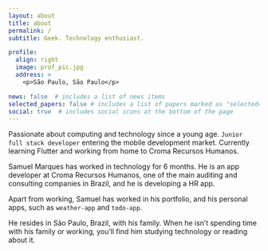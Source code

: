 ```yaml
---
layout: about
title: about
permalink: /
subtitle: Geek. Technology enthusiast. 

profile:
  align: right
  image: prof_pic.jpg
  address: >
    <p>São Paulo, São Paulo</p>

news: false  # includes a list of news items
selected_papers: false # includes a list of papers marked as "selected={true}"
social: true  # includes social icons at the bottom of the page
---
```


Passionate about computing and technology since a young age. <code>Junior full stack developer</code> entering the mobile development market. Currently learning Flutter and working from home to Croma Recursos Humanos.  

Samuel Marques has worked in technology for 6 months. He is an app developer at Croma Recursos Humanos, one of the main auditing and consulting companies in Brazil, and he is developing a HR app.

Apart from working, Samuel has worked in his portfolio, and his personal apps, such as <code>weather-app</code> and <code>todo-app</code>.

He resides in São Paulo, Brazil, with his family. When he isn’t spending time with his family or working, you’ll find him studying technology or reading about it.
